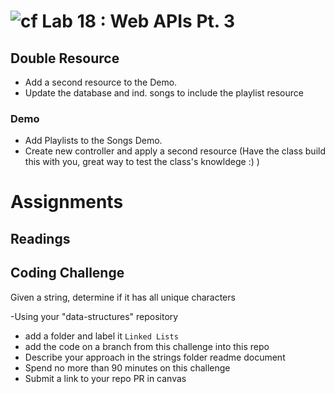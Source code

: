 # ![cf](http://i.imgur.com/7v5ASc8.png) Lab 18 : Web APIs Pt. 3

## Double Resource

- Add a second resource to the Demo. 
- Update the database and ind. songs to include the playlist resource

### Demo
- Add Playlists to the Songs Demo. 
- Create new controller and apply a second resource (Have the class build this with you, great way to test the class's knowldege :) )

# Assignments

## Readings

## Coding Challenge
Given a string, determine if it has all unique characters

-Using your "data-structures" repository
  - add a folder and label it `Linked Lists`
  - add the code on a branch from this challenge into this repo
  - Describe your approach in the strings folder readme document
  - Spend no more than 90 minutes on this challenge
  - Submit a link to your repo PR in canvas